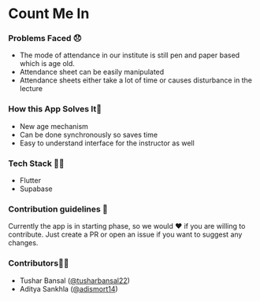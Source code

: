 # Count Me In

### Problems Faced 😞

- The mode of attendance in our institute is still pen and paper based which is age old.
- Attendance sheet can be easily manipulated
- Attendance sheets either take a lot of time or causes disturbance in the lecture

### How this App Solves It🎯

- New age mechanism
- Can be done synchronously so saves time
- Easy to understand interface for the instructor as well

### Tech Stack 👨‍💻

- Flutter
- Supabase

### Contribution guidelines 🤝

Currently the app is in starting phase, so we would ❤️ if you are willing to contribute. Just create a PR or open an issue if you want to suggest any changes.

### Contributors👨‍🔧

- Tushar Bansal ([@tusharbansal22](https://github.com/tusharbansal22))
- Aditya Sankhla ([@adismort14](https://github.com/adismort14))



